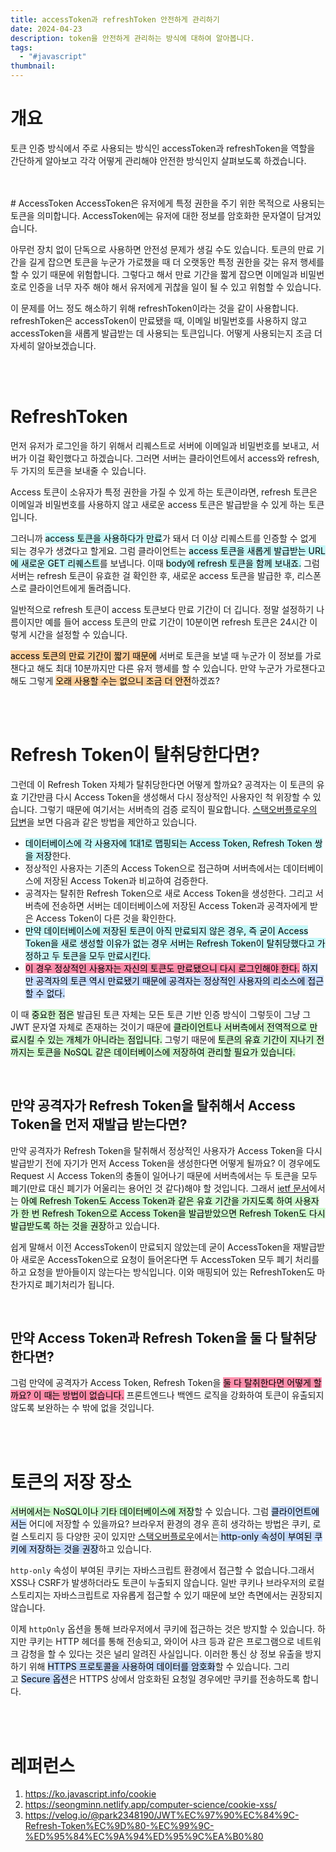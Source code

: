 ```yaml
---
title: accessToken과 refreshToken 안전하게 관리하기
date: 2024-04-23
description: token을 안전하게 관리하는 방식에 대하여 알아봅니다.
tags:
  - "#javascript"
thumbnail:
---
```

# 개요
토큰 인증 방식에서 주로 사용되는 방식인 accessToken과 refreshToken을 역할을 간단하게 알아보고 각각 어떻게 관리해야 안전한 방식인지 살펴보도록 하겠습니다.

<br />
<br />
# AccessToken
AccessToken은 유저에게 특정 권한을 주기 위한 목적으로 사용되는 토큰을 의미합니다. AccessToken에는 유저에 대한 정보를 암호화한 문자열이 담겨있습니다.

아무런 장치 없이 단독으로 사용하면 안전성 문제가 생길 수도 있습니다.
토큰의 만료 기간을 길게 잡으면 토큰을 누군가 가로챘을 때 더 오랫동안 특정 권한을 갖는 유저 행세를 할 수 있기 때문에 위험합니다.
그렇다고 해서 만료 기간을 짧게 잡으면 이메일과 비밀번호로 인증을 너무 자주 해야 해서 유저에게 귀찮을 일이 될 수 있고 위험할 수 있습니다.


이 문제를 어느 정도 해소하기 위해 refreshToken이라는 것을 같이 사용합니다.
refreshToken은 accessToken이 만료됐을 때, 이메일 비밀번호를 사용하지 않고 accessToken을 새롭게 발급받는 데 사용되는 토큰입니다. 어떻게 사용되는지 조금 더 자세히 알아보겠습니다.

<br />
<br />

# RefreshToken
먼저 유저가 로그인을 하기 위해서 리퀘스트로 서버에 이메일과 비밀번호를 보내고, 서버가 이걸 확인했다고 하겠습니다. 그러면 서버는 클라이언트에서 access와 refresh, 두 가지의 토큰을 보내줄 수 있습니다.

Access 토큰이 소유자가 특정 권한을 가질 수 있게 하는 토큰이라면, refresh 토큰은 이메일과 비밀번호를 사용하지 않고 새로운 access 토큰은 발급받을 수 있게 하는 토큰입니다.

그러니까 <mark style="background: #ABF7F7A6;">access 토큰을 사용하다가 만료</mark>가 돼서 더 이상 리퀘스트를 인증할 수 없게 되는 경우가 생겼다고 할게요. 그럼 클라이언트는 <mark style="background: #ABF7F7A6;">access 토큰을 새롭게 발급받는 URL에 새로운 GET 리퀘스트</mark>를 보냅니다. 이때 <mark style="background: #ABF7F7A6;">body에 refresh 토큰을 함께 보내죠.</mark> 그럼 서버는 refresh 토큰이 유효한 걸 확인한 후, 새로운 access 토큰을 발급한 후, 리스폰스로 클라이언트에게 돌려줍니다.

일반적으로 refresh 토큰이 access 토큰보다 만료 기간이 더 깁니다. 정말 설정하기 나름이지만 예를 들어 access 토큰의 만료 기간이 10분이면 refresh 토큰은 24시간 이렇게 시간을 설정할 수 있습니다.

<mark style="background: #FFB86CA6;">access 토큰의 만료 기간이 짧기 때문에</mark> 서버로 토큰을 보낼 때 누군가 이 정보를 가로챈다고 해도 최대 10분까지만 다른 유저 행세를 할 수 있습니다. 만약 누군가 가로챈다고 해도 그렇게 <mark style="background: #FFB86CA6;">오래 사용할 수는 없으니 조금 더 안전</mark>하겠죠?

<br />
<br />

# Refresh Token이 탈취당한다면?
그런데 이 Refresh Token 자체가 탈취당한다면 어떻게 할까요? 공격자는 이 토큰의 유효 기간만큼 다시 Access Token을 생성해서 다시 정상적인 사용자인 척 위장할 수 있습니다. 그렇기 때문에 여기서는 서버측의 검증 로직이 필요합니다. [스택오버플로우의 답변](https://stackoverflow.com/questions/32060478/is-a-refresh-token-really-necessary-when-using-jwt-token-authentication)을 보면 다음과 같은 방법을 제안하고 있습니다.

- <mark style="background: #ABF7F7A6;">데이터베이스에 각 사용자에 1대1로 맵핑되는 Access Token, Refresh Token 쌍을 저장</mark>한다.
- 정상적인 사용자는 기존의 Access Token으로 접근하며 서버측에서는 데이터베이스에 저장된 Access Token과 비교하여 검증한다.
- 공격자는 탈취한 Refresh Token으로 새로 Access Token을 생성한다. 그리고 서버측에 전송하면 서버는 데이터베이스에 저장된 Access Token과 공격자에게 받은 Access Token이 다른 것을 확인한다.
- <mark style="background: #ABF7F7A6;">만약 데이터베이스에 저장된 토큰이 아직 만료되지 않은 경우, 즉 굳이 Access Token을 새로 생성할 이유가 없는 경우 서버는 Refresh Token이 탈취당했다고 가정하고 두 토큰을 모두 만료시킨다.</mark>
- <mark style="background: #FF5582A6;">이 경우 정상적인 사용자는 자신의 토큰도 만료됐으니 다시 로그인해야 한다.</mark> <mark style="background: #ADCCFFA6;">하지만 공격자의 토큰 역시 만료됐기 때문에 공격자는 정상적인 사용자의 리소스에 접근할 수 없다.</mark>

이 때 <mark style="background: #BBFABBA6;">중요한 점은</mark> 발급된 토큰 자체는 모든 토큰 기반 인증 방식이 그렇듯이 그냥 그 JWT 문자열 자체로 존재하는 것이기 때문에 <mark style="background: #BBFABBA6;">클라이언트나 서버측에서 전역적으로 만료시킬 수 있는 개체가 아니라는 점입니다.</mark> 그렇기 때문에 <mark style="background: #BBFABBA6;">토큰의 유효 기간이 지나기 전까지는 토큰을 NoSQL 같은 데이터베이스에 저장하여 관리할 필요가 있습니다.</mark>

<br />

## 만약 공격자가 Refresh Token을 탈취해서 Access Token을 먼저 재발급 받는다면?
만약 공격자가 Refresh Token을 탈취해서 정상적인 사용자가 Access Token을 다시 발급받기 전에 자기가 먼저 Access Token을 생성한다면 어떻게 될까요? 이 경우에도 Request 시 Access Token의 충돌이 일어나기 때문에 서버측에서는 두 토큰을 모두 폐기(만료 대신 폐기가 어울리는 용어인 것 같다)해야 할 것입니다. 그래서 [ietf 문서](https://datatracker.ietf.org/doc/html/draft-ietf-oauth-browser-based-apps-00#section-8)에서는 <mark style="background: #BBFABBA6;">아예 Refresh Token도 Access Token과 같은 유효 기간을 가지도록 하여 사용자가 한 번 Refresh Token으로 Access Token을 발급받았으면 Refresh Token도 다시 발급받도록 하는 것을 권장</mark>하고 있습니다.

쉽게 말해서 이전 AccessToken이 만료되지 않았는데 굳이 AccessToken을 재발급받아 새로운 AccessToken으로 요청이 들어온다면 두 AccessToken 모두 폐기 처리를 하고 요청을 받아들이지 않는다는 방식입니다.
이와 매핑되어 있는 RefreshToken도 마찬가지로 폐기처리가 됩니다.

<br />

## 만약 Access Token과 Refresh Token을 둘 다 탈취당한다면?

그럼 만약에 공격자가 Access Token, Refresh Token을 <mark style="background: #FF5582A6;">둘 다 탈취한다면 어떻게 할까요? 이 때는 방법이 없습니다.</mark> 프론트엔드나 백엔드 로직을 강화하여 토큰이 유출되지 않도록 보완하는 수 밖에 없을 것입니다.

<br />
<br />

# 토큰의 저장 장소

<mark style="background: #BBFABBA6;">서버에서는 NoSQL이나 기타 데이터베이스에 저장</mark>할 수 있습니다. 그럼 <mark style="background: #ADCCFFA6;">클라이언트에서는</mark> 어디에 저장할 수 있을까요? 브라우저 환경의 경우 흔히 생각하는 방법은 쿠키, 로컬 스토리지 등 다양한 곳이 있지만 [스택오버플로우](https://stackoverflow.com/questions/57650692/where-to-store-the-refresh-token-on-the-client)에서는<mark style="background: #ADCCFFA6;"> http-only 속성이 부여된 쿠키에 저장하는 것을 권장</mark>하고 있습니다.

`http-only` 속성이 부여된 쿠키는 자바스크립트 환경에서 접근할 수 없습니다.그래서 XSS나 CSRF가 발생하더라도 토큰이 누출되지 않습니다. 일반 쿠키나 브라우저의 로컬 스토리지는 자바스크립트로 자유롭게 접근할 수 있기 때문에 보안 측면에서는 권장되지 않습니다.

이제 `httpOnly` 옵션을 통해 브라우저에서 쿠키에 접근하는 것은 방지할 수 있습니다. 하지만 쿠키는 HTTP 헤더를 통해 전송되고, 와이어 샤크 등과 같은 프로그램으로 네트워크 감청을 할 수 있다는 것은 널리 알려진 사실입니다. 이러한 통신 상 정보 유출을 방지하기 위해 <mark style="background: #ADCCFFA6;">HTTPS 프로토콜을 사용하여 데이터를 암호화</mark>할 수 있습니다. 그리고 <mark style="background: #ADCCFFA6;">Secure 옵션</mark>은 HTTPS 상에서 암호화된 요청일 경우에만 쿠키를 전송하도록 합니다.


<br />
<br />

# 레퍼런스
1. https://ko.javascript.info/cookie
2. https://seongminn.netlify.app/computer-science/cookie-xss/
3. https://velog.io/@park2348190/JWT%EC%97%90%EC%84%9C-Refresh-Token%EC%9D%80-%EC%99%9C-%ED%95%84%EC%9A%94%ED%95%9C%EA%B0%80

